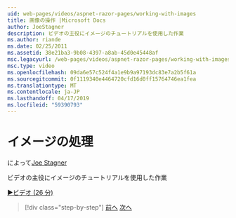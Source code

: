 ```yaml
---
uid: web-pages/videos/aspnet-razor-pages/working-with-images
title: 画像の操作 |Microsoft Docs
author: JoeStagner
description: ビデオの主役にイメージのチュートリアルを使用した作業
ms.author: riande
ms.date: 02/25/2011
ms.assetid: 38e21ba3-9b08-4397-a8ab-45d0e45448af
msc.legacyurl: /web-pages/videos/aspnet-razor-pages/working-with-images
msc.type: video
ms.openlocfilehash: 09da6e57c524f4a1e9b9a97193dc83e7a2b5f61a
ms.sourcegitcommit: 0f1119340e4464720cfd16d0ff15764746ea1fea
ms.translationtype: MT
ms.contentlocale: ja-JP
ms.lasthandoff: 04/17/2019
ms.locfileid: "59390793"
---
```

# <a name="working-with-images"></a>イメージの処理

によって[Joe Stagner](https://github.com/JoeStagner)

ビデオの主役にイメージのチュートリアルを使用した作業

[&#9654;ビデオ (26 分)](https://channel9.msdn.com/Blogs/ASP-NET-Site-Videos/working-with-images)

> [!div class="step-by-step"]
> [前へ](working-with-files.md)
> [次へ](working-with-video.md)
